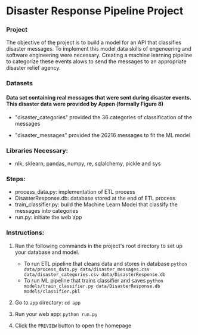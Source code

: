 # Disaster Response Pipeline Project

### Project 
The objective of the project is to build a model for an API that classifies disaster messages. To implement this model data skills of engeneering and software engineering were necessary. Creating a machine learning pipeline to categorize these events alows  to send the messages to an appropriate disaster relief agency.

### Datasets
#### Data set containing real messages that were sent during disaster events. This disaster data were provided by Appen (formally Figure 8) 

- "disaster_categories" provided the 36 categories of classification of the messages

- "disaster_messages" provided the 26216 messages to fit the ML model 

### Libraries Necessary:
- nlk, sklearn, pandas, numpy, re, sqlalchemy, pickle and sys

### Steps:

- process_data.py: implementation of ETL process
- DisasterResponse.db: database stored at the end of ETL process
- train_classifier.py: build the Machine Learn Model that classify the messages into categories
- run.py: initiate the web app

### Instructions:
1. Run the following commands in the project's root directory to set up your database and model.

    - To run ETL pipeline that cleans data and stores in database
        `python data/process_data.py data/disaster_messages.csv data/disaster_categories.csv data/DisasterResponse.db`
    - To run ML pipeline that trains classifier and saves
        `python models/train_classifier.py data/DisasterResponse.db models/classifier.pkl`

2. Go to `app` directory: `cd app`

3. Run your web app: `python run.py`

4. Click the `PREVIEW` button to open the homepage
